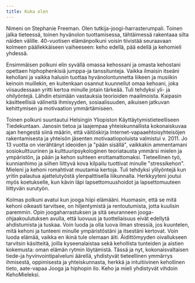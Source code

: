 ```yaml
---
title: Kuka olen
---
```


Nimeni on Stephanie Freeman. Olen tutkija-joogi-harrasterumpali. 
Toinen jalka tieteessä, toinen
hyvänolon tuottamisessa, tähtäimessä rakentaaa silta näiden
välille. 40-vuotisen elämänpolkuni voisin tiivistää
seuraavaan kolmeen päällekkäiseen vaiheeseen: keho edellä, pää
edellä ja kehomieli yhdessä. 

Ensimmäisen polkuni elin syvällä
omassa kehossani ja omasta kehostani opettaen hiphophenkisiä jumppa-ja
tanssitunteja. Vaikka ilmaisin itseäni kehollani ja vaikka halusin tuottaa
hyvänolontunnetta liikeen ja musiikin keinoin muillekin, en kuitenkaan osannut kuunnellut omaa kehoani,
joka viisaudessaan yritti kertoa minulle jotain tärkeää. Tuli tehdyksi
yli- ja ohilyöntejä. Lähdin etsimään vastauksia teorioiden
maailmoista. Kaipasin käsitteellisiä välineitä ihmisyyden,
sosiaalisuuden, aikuisen jatkuvan kehittymisen ja motivaation
ymmärtämiseen. 

Toinen polkuni suuntautui Helsingin Yliopiston
Käyttäytymistieteelliseen Tiedekuntaan. Janosin tietoa ja laajempaa
yhteiskunnallista kokonaiskuvaa ajan hengestä siinä määrin, että
väitöskirja Internet-vapaaehtoisyhteisöjen rakentamisesta ja yhteisön jäsenten
motivaatiopoluista valmistui v. 2011. Jo 13 vuotta on vierähtänyt
ideoiden ja "pään  sisällä", vaikkakin ammentamani sosiokulttuurinen ja
kulttuuripsykologinen teoriatausta ymmärsi mielen ja
ympäristön, ja pään ja kehon suhteen erottamattomaksi. Tieteellinen työ,
kunnianhimo ja siihen liittyvä kova kilpailu tuottivat minulle
"stressikehon". Mieleni ja kehoni romahtivat muutamia kertoja. Tuli tehdyksi ylilyöntejä kun yritin palautua ajattelutyöstä ylenpalttisella
liikunnalla. Herkkyyteni joutui myös koetukselle, kun kävin läpi
lapsettomuushoidot ja lapsettomuuteen liittyvän surutyön. 

Kolmas polkuni avatui kun jooga hiipi elämääni. Huomasin, että se mitä
kehoni oikeasti tarvitsee, on hiljentymistä ja rentoutumista, jotta
kuulisin paremmin. Opin joogaharrastuksen ja sitä seuranneen
jooga-ohjaakoulutuksen avulla, että luovuus ja tuotteliaisuus eivät
edellytä ahdistumista ja tuskaa. Voin luoda ja olla luova ilman
stressiä, jos kuuntelen, mitä kehoni ja tunteeni minulle ympäristöstäni
ja itsestäni kertovat. Voin luoda elämää, vaikka en ikinä tule olemaan
äiti. Äidittömyyden oivallukseen tarvitsin käsitteitä, joilla kyseenalaistaa
sekä kehollista tunteiden ja aistien kokemusta: oman elämän rytmin
löytämistä. Tässä ja nyt, kokonaisvaltaisen tiede-ja
hyvinvointipalveluni äärellä, yhdistyvät tieteellinen ymmärrys
ihmisestä, oppimisesta ja yhteiskunnasta, herkkä ja intuitiivinen
kehollinen tieto, aate-vapaa Jooga ja hiphopin ilo. Keho ja
mieli yhdistyvät vihdoin KehoMieleksi. 
